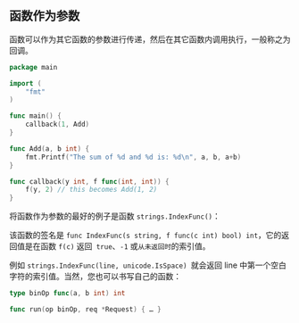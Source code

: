 ## 函数作为参数

函数可以作为其它函数的参数进行传递，然后在其它函数内调用执行，一般称之为回调。

```go
package main

import (
	"fmt"
)

func main() {
	callback(1, Add)
}

func Add(a, b int) {
	fmt.Printf("The sum of %d and %d is: %d\n", a, b, a+b)
}

func callback(y int, f func(int, int)) {
	f(y, 2) // this becomes Add(1, 2)
}
```

将函数作为参数的最好的例子是函数 `strings.IndexFunc()`：

该函数的签名是 `func IndexFunc(s string, f func(c int) bool) int`，它的返回值是在函数 `f(c)` 返回` true`、`-1` 或`从未返回时`的索引值。

例如 `strings.IndexFunc(line, unicode.IsSpace) `就会返回 line 中第一个空白字符的索引值。当然，您也可以书写自己的函数：

```go
type binOp func(a, b int) int

func run(op binOp, req *Request) { … }
```
